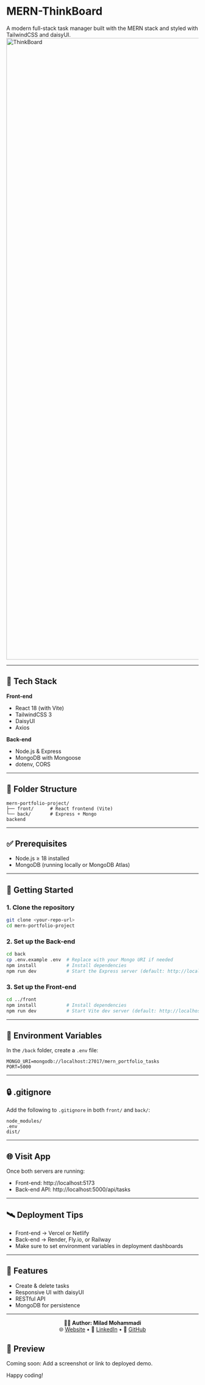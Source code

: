 ﻿# MERN-ThinkBoard



A modern full-stack task manager built with the MERN stack and styled with TailwindCSS and daisyUI.
<img width="2881" height="1626" alt="ThinkBoard" src="https://github.com/user-attachments/assets/b94c9f1e-31eb-4d25-a19c-1c5baa8593a0" />

---

## 🔧 Tech Stack

**Front-end**
- React 18 (with Vite)
- TailwindCSS 3
- DaisyUI
- Axios

**Back-end**
- Node.js & Express
- MongoDB with Mongoose
- dotenv, CORS

---

## 📁 Folder Structure

```
mern-portfolio-project/
├── front/      # React frontend (Vite)
└── back/       # Express + Mongo 
backend
```

---

## ✅ Prerequisites

- Node.js ≥ 18 installed
- MongoDB (running locally or MongoDB Atlas)

---

## 🚀 Getting Started

### 1. Clone the repository

```bash
git clone <your-repo-url>
cd mern-portfolio-project
```

### 2. Set up the Back-end

```bash
cd back
cp .env.example .env  # Replace with your Mongo URI if needed
npm install           # Install dependencies
npm run dev           # Start the Express server (default: http://localhost:5000)
```

### 3. Set up the Front-end

```bash
cd ../front
npm install           # Install dependencies
npm run dev           # Start Vite dev server (default: http://localhost:5173)
```

---

## 🧪 Environment Variables

In the `/back` folder, create a `.env` file:

```
MONGO_URI=mongodb://localhost:27017/mern_portfolio_tasks
PORT=5000
```

---

## 🔒 .gitignore

Add the following to `.gitignore` in both `front/` and `back/`:

```
node_modules/
.env
dist/
```

---

## 🌐 Visit App

Once both servers are running:

- Front-end: http://localhost:5173
- Back-end API: http://localhost:5000/api/tasks

---

## 🛰 Deployment Tips

- Front-end → Vercel or Netlify
- Back-end → Render, Fly.io, or Railway
- Make sure to set environment variables in deployment dashboards

---

## 🙌 Features

- Create & delete tasks
- Responsive UI with daisyUI
- RESTful API
- MongoDB for persistence

---

<p align="center">
  <b>👨‍💻 Author: Milad Mohammadi</b><br>
  🌐 <a href="https://miladweb.com">Website</a> • 💼 <a href="https://linkedin.com/in/miladmo68">LinkedIn</a> • 🐙 <a href="https://github.com/miladmo68">GitHub</a>
</p>

## 📸 Preview

Coming soon: Add a screenshot or link to deployed demo.

Happy coding!
